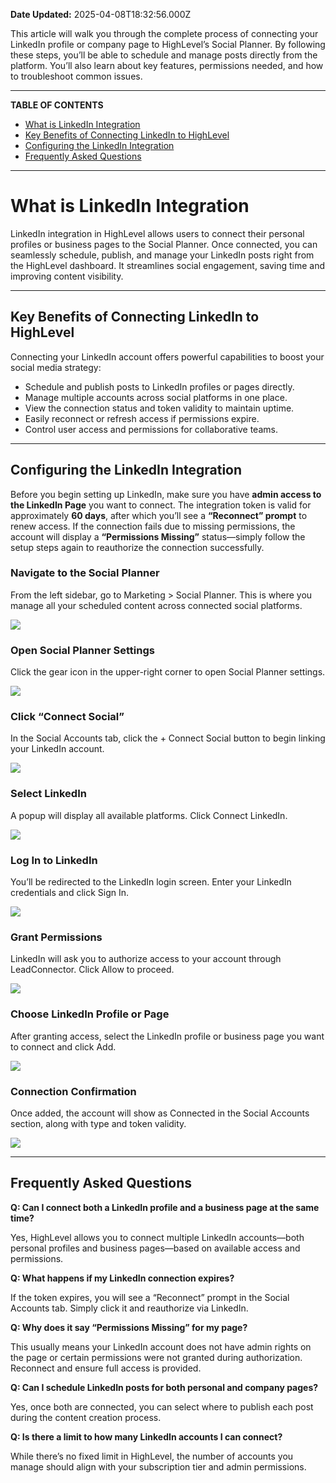 **Date Updated:** 2025-04-08T18:32:56.000Z

This article will walk you through the complete process of connecting your LinkedIn profile or company page to HighLevel’s Social Planner. By following these steps, you’ll be able to schedule and manage posts directly from the platform. You’ll also learn about key features, permissions needed, and how to troubleshoot common issues.

---

**TABLE OF CONTENTS**

* [What is LinkedIn Integration](#%E2%80%8B%E2%80%8BWhat-is-LinkedIn-Integration)
* [Key Benefits of Connecting LinkedIn to HighLevel](#Key-Benefits-of-Connecting-LinkedIn-to-HighLevel)
* [Configuring the LinkedIn Integration](#Configuring-the-LinkedIn-Integration)
* [Frequently Asked Questions](#Frequently-Asked-Questions)

---

# **What is LinkedIn Integration**

  
LinkedIn integration in HighLevel allows users to connect their personal profiles or business pages to the Social Planner. Once connected, you can seamlessly schedule, publish, and manage your LinkedIn posts right from the HighLevel dashboard. It streamlines social engagement, saving time and improving content visibility.

---

## **Key Benefits of Connecting LinkedIn to HighLevel**

  
Connecting your LinkedIn account offers powerful capabilities to boost your social media strategy:

  
* Schedule and publish posts to LinkedIn profiles or pages directly.
* Manage multiple accounts across social platforms in one place.
* View the connection status and token validity to maintain uptime.
* Easily reconnect or refresh access if permissions expire.
* Control user access and permissions for collaborative teams.

---

## **Configuring the LinkedIn Integration**

  
Before you begin setting up LinkedIn, make sure you have **admin access to the LinkedIn Page** you want to connect. The integration token is valid for approximately **60 days**, after which you’ll see a **“Reconnect” prompt** to renew access. If the connection fails due to missing permissions, the account will display a **“Permissions Missing”** status—simply follow the setup steps again to reauthorize the connection successfully.

  
### **Navigate to the Social Planner**

  
From the left sidebar, go to Marketing > Social Planner. This is where you manage all your scheduled content across connected social platforms.

  
![](https://s3.amazonaws.com/cdn.freshdesk.com/data/helpdesk/attachments/production/155044689220/original/JcKxSMZlSM3nu1Wlohn6E_ZyMReFF-Cqqg.jpeg?1744082143)
  
  
### **Open Social Planner Settings**

  
Click the gear icon in the upper-right corner to open Social Planner settings.

  
![](https://s3.amazonaws.com/cdn.freshdesk.com/data/helpdesk/attachments/production/155044689226/original/gGRvXumHcw_5kR2MQhqs_g0q_vNm9a8XKQ.png?1744082159)
  
  
### **Click “Connect Social”**

  
In the Social Accounts tab, click the + Connect Social button to begin linking your LinkedIn account.

  
![](https://s3.amazonaws.com/cdn.freshdesk.com/data/helpdesk/attachments/production/155044689228/original/5cU4fVR9PEoQgAGXoIuTseIG-f4cWdUQqQ.jpeg?1744082181)
  
  
### **Select LinkedIn**

  
A popup will display all available platforms. Click Connect LinkedIn.

  
![](https://s3.amazonaws.com/cdn.freshdesk.com/data/helpdesk/attachments/production/155044689243/original/MVpazPWTR3yleUsi1sTjq5amujqJY7uRmA.jpeg?1744082216)
  
  
### **Log In to LinkedIn**

  
You’ll be redirected to the LinkedIn login screen. Enter your LinkedIn credentials and click Sign In.

  
![](https://s3.amazonaws.com/cdn.freshdesk.com/data/helpdesk/attachments/production/155044689247/original/ZHo-WvrJX2QHLcVjURRhw1giIbiwcpX2Cg.jpeg?1744082235)
  
  
### **Grant Permissions**

  
LinkedIn will ask you to authorize access to your account through LeadConnector. Click Allow to proceed.

  
![](https://s3.amazonaws.com/cdn.freshdesk.com/data/helpdesk/attachments/production/155044689252/original/07f1i2myV_dWoA2rNnNPG8PlDAKqexH2lw.jpeg?1744082254)
  
  
### **Choose LinkedIn Profile or Page**

  
After granting access, select the LinkedIn profile or business page you want to connect and click Add.

  
![](https://s3.amazonaws.com/cdn.freshdesk.com/data/helpdesk/attachments/production/155044689253/original/AzyGVZdk_CfL6RK0hYpUbhq5Yo26FtKflg.png?1744082278)
  
  
### **Connection Confirmation**

  
Once added, the account will show as Connected in the Social Accounts section, along with type and token validity.

  
![](https://s3.amazonaws.com/cdn.freshdesk.com/data/helpdesk/attachments/production/155044689255/original/Rg3V8lQ_c4LiJDAKmITWyV87ux_eE3GkOw.jpeg?1744082291)

---

## **Frequently Asked Questions**

  
**Q: Can I connect both a LinkedIn profile and a business page at the same time?**

Yes, HighLevel allows you to connect multiple LinkedIn accounts—both personal profiles and business pages—based on available access and permissions.

  
**Q: What happens if my LinkedIn connection expires?**

If the token expires, you will see a “Reconnect” prompt in the Social Accounts tab. Simply click it and reauthorize via LinkedIn.

  
**Q: Why does it say “Permissions Missing” for my page?**

This usually means your LinkedIn account does not have admin rights on the page or certain permissions were not granted during authorization. Reconnect and ensure full access is provided.

  
**Q: Can I schedule LinkedIn posts for both personal and company pages?**

Yes, once both are connected, you can select where to publish each post during the content creation process.

  
**Q: Is there a limit to how many LinkedIn accounts I can connect?**

While there’s no fixed limit in HighLevel, the number of accounts you manage should align with your subscription tier and admin permissions.